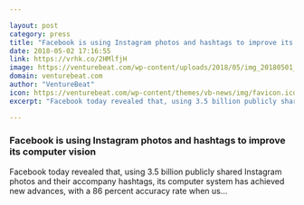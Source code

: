 ```yaml
---

layout: post
category: press
title: "Facebook is using Instagram photos and hashtags to improve its computer vision"
date: 2018-05-02 17:16:55
link: https://vrhk.co/2HMlfjH
image: https://venturebeat.com/wp-content/uploads/2018/05/img_20180501_103425-e1525273508114.jpg?fit=3064%2C2046&strip=all
domain: venturebeat.com
author: "VentureBeat"
icon: https://venturebeat.com/wp-content/themes/vb-news/img/favicon.ico
excerpt: "Facebook today revealed that, using 3.5 billion publicly shared Instagram photos and their accompany hashtags, its computer system has achieved new advances, with a 86 percent accuracy rate when us…"

---
```


### Facebook is using Instagram photos and hashtags to improve its computer vision

Facebook today revealed that, using 3.5 billion publicly shared Instagram photos and their accompany hashtags, its computer system has achieved new advances, with a 86 percent accuracy rate when us…